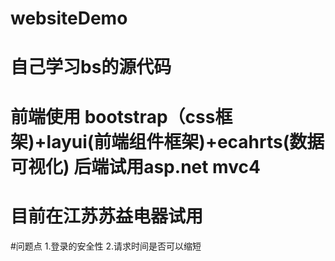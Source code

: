 # websiteDemo
# 自己学习bs的源代码
# 前端使用 bootstrap（css框架)+layui(前端组件框架)+ecahrts(数据可视化) 后端试用asp.net mvc4
# 目前在江苏苏益电器试用
#问题点 1.登录的安全性 2.请求时间是否可以缩短
